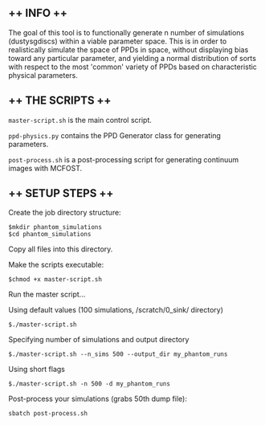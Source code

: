 ## ++ INFO ++

The goal of this tool is to functionally generate n number of simulations (dustysgdiscs) within a viable parameter space.
This is in order to realistically simulate the space of PPDs in space, without displaying bias toward any particular parameter, and yielding a normal distribution of sorts with respect to the most 'common' variety of PPDs based on characteristic physical parameters.

## ++ THE SCRIPTS ++

`master-script.sh` is the main control script.

`ppd-physics.py` contains the PPD Generator class for generating parameters.

`post-process.sh` is a post-processing script for generating continuum images with MCFOST.

## ++ SETUP STEPS ++

Create the job directory structure:

```
$mkdir phantom_simulations
$cd phantom_simulations
```

Copy all files into this directory.

Make the scripts executable:

`$chmod +x master-script.sh`

Run the master script...

Using default values (100 simulations, /scratch/0_sink/ directory)

`$./master-script.sh`

Specifying number of simulations and output directory

`$./master-script.sh --n_sims 500 --output_dir my_phantom_runs`

Using short flags

`$./master-script.sh -n 500 -d my_phantom_runs`

Post-process your simulations (grabs 50th dump file):

`sbatch post-process.sh`

